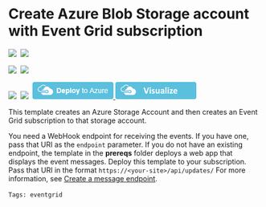 # Create Azure Blob Storage account with Event Grid subscription

<IMG SRC="https://azurequickstartsservice.blob.core.windows.net/badges/101-event-grid-subscription-and-storage/PublicLastTestDate.svg" />&nbsp;
<IMG SRC="https://azurequickstartsservice.blob.core.windows.net/badges/101-event-grid-subscription-and-storage/PublicDeployment.svg" />&nbsp;

<IMG SRC="https://azurequickstartsservice.blob.core.windows.net/badges/101-event-grid-subscription-and-storage/FairfaxLastTestDate.svg" />&nbsp;
<IMG SRC="https://azurequickstartsservice.blob.core.windows.net/badges/101-event-grid-subscription-and-storage/FairfaxDeployment.svg" />&nbsp;

<IMG SRC="https://azurequickstartsservice.blob.core.windows.net/badges/101-event-grid-subscription-and-storage/BestPracticeResult.svg" />&nbsp;
<IMG SRC="https://azurequickstartsservice.blob.core.windows.net/badges/101-event-grid-subscription-and-storage/CredScanResult.svg" />&nbsp;
<a href="https://portal.azure.com/#create/Microsoft.Template/uri/https%3A%2F%2Fraw.githubusercontent.com%2FAzure%2Fazure-quickstart-templates%2Fmaster%2F101-event-grid-subscription-and-blob%2Fazuredeploy.json" target="_blank">
    <img src="https://raw.githubusercontent.com/Azure/azure-quickstart-templates/master/1-CONTRIBUTION-GUIDE/images/deploytoazure.png"/>
</a>
<a href="http://armviz.io/#/?load=https%3A%2F%2Fraw.githubusercontent.com%2FAzure%2Fazure-quickstart-templates%2Fmaster%2F101-event-grid-subscription-and-blob%2Fazuredeploy.json" target="_blank">
    <img src="https://raw.githubusercontent.com/Azure/azure-quickstart-templates/master/1-CONTRIBUTION-GUIDE/images/visualizebutton.png"/>
</a>

This template creates an Azure Storage Account and then creates an Event Grid subscription to that storage account.

You need a WebHook endpoint for receiving the events. If you have one, pass that URI as the `endpoint` parameter. If you do not have an existing endpoint, the template in the **prereqs** folder deploys a web app that displays the event messages. Deploy this template to your subscription. Pass that URI in the format `https://<your-site>/api/updates/` For more information, see [Create a message endpoint](https://docs.microsoft.com/azure/event-grid/custom-event-quickstart#create-a-message-endpoint).

`Tags: eventgrid`

